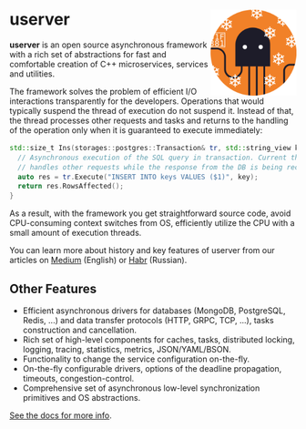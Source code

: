 # userver <img src="./scripts/docs/logo.svg" align='right' width="30%">

**userver** is an open source asynchronous framework with a rich set of abstractions
for fast and comfortable creation of C++ microservices, services and utilities.

The framework solves the problem of efficient I/O interactions transparently for
the developers. Operations that would typically suspend the thread of
execution do not suspend it. Instead of that, the thread processes other
requests and tasks and returns to the handling of the operation only when it is
guaranteed to execute immediately: 

```cpp
std::size_t Ins(storages::postgres::Transaction& tr, std::string_view key) {
  // Asynchronous execution of the SQL query in transaction. Current thread
  // handles other requests while the response from the DB is being received:
  auto res = tr.Execute("INSERT INTO keys VALUES ($1)", key);
  return res.RowsAffected();
}
```

As a result, with the framework you get straightforward source code,
avoid CPU-consuming context switches from OS, efficiently
utilize the CPU with a small amount of execution threads.


You can learn more about history and key features of userver from our articles 
on [Medium](https://medium.com/p/d5d9c4204dc2) (English) 
or [Habr](https://habr.com/post/674902) (Russian).

## Other Features

* Efficient asynchronous drivers for databases (MongoDB, PostgreSQL, Redis, ...)
  and data transfer protocols (HTTP, GRPC, TCP, ...), tasks construction and
  cancellation.
* Rich set of high-level components for caches, tasks, distributed locking,
  logging, tracing, statistics, metrics, JSON/YAML/BSON.
* Functionality to change the service configuration on-the-fly.
* On-the-fly configurable drivers, options of the deadline propagation,
  timeouts, congestion-control.
* Comprehensive set of asynchronous low-level synchronization primitives and
  OS abstractions. 


[See the docs for more info](https://userver.tech/d6/d2f/md_en_index.html).
